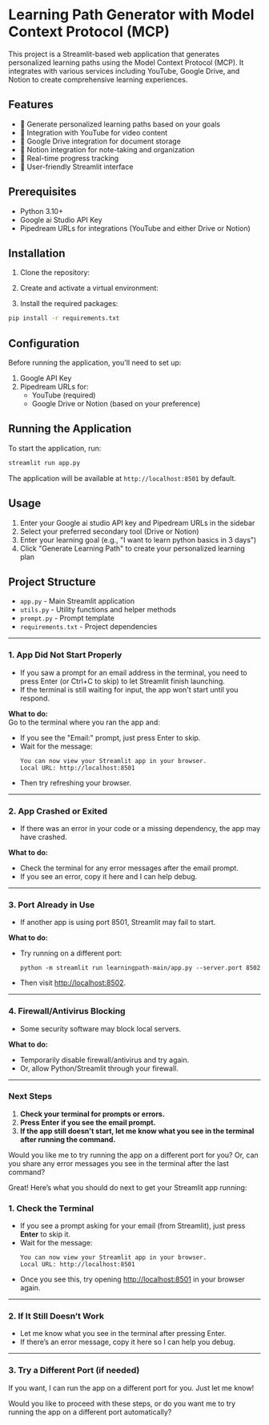 # Learning Path Generator with Model Context Protocol (MCP)

This project is a Streamlit-based web application that generates personalized learning paths using the Model Context Protocol (MCP). It integrates with various services including YouTube, Google Drive, and Notion to create comprehensive learning experiences.

## Features

- 🎯 Generate personalized learning paths based on your goals
- 🎥 Integration with YouTube for video content
- 📁 Google Drive integration for document storage
- 📝 Notion integration for note-taking and organization
- 🚀 Real-time progress tracking
- 🎨 User-friendly Streamlit interface

## Prerequisites

- Python 3.10+
- Google ai Studio API Key
- Pipedream URLs for integrations (YouTube and either Drive or Notion)

## Installation

1. Clone the repository:

2. Create and activate a virtual environment:

3. Install the required packages:
```bash
pip install -r requirements.txt
```

## Configuration

Before running the application, you'll need to set up:

1. Google API Key
2. Pipedream URLs for:
   - YouTube (required)
   - Google Drive or Notion (based on your preference)

## Running the Application

To start the application, run:
```bash
streamlit run app.py
```

The application will be available at `http://localhost:8501` by default.

## Usage

1. Enter your Google ai studio API key and Pipedream URLs in the sidebar
2. Select your preferred secondary tool (Drive or Notion)
3. Enter your learning goal (e.g., "I want to learn python basics in 3 days")
4. Click "Generate Learning Path" to create your personalized learning plan

## Project Structure

- `app.py` - Main Streamlit application
- `utils.py` - Utility functions and helper methods
- `prompt.py` - Prompt template
- `requirements.txt` - Project dependencies

---

### 1. **App Did Not Start Properly**
- If you saw a prompt for an email address in the terminal, you need to press Enter (or Ctrl+C to skip) to let Streamlit finish launching.
- If the terminal is still waiting for input, the app won't start until you respond.

**What to do:**  
Go to the terminal where you ran the app and:
- If you see the "Email:" prompt, just press Enter to skip.
- Wait for the message:  
  ```
  You can now view your Streamlit app in your browser.
  Local URL: http://localhost:8501
  ```
- Then try refreshing your browser.

---

### 2. **App Crashed or Exited**
- If there was an error in your code or a missing dependency, the app may have crashed.

**What to do:**  
- Check the terminal for any error messages after the email prompt.
- If you see an error, copy it here and I can help debug.

---

### 3. **Port Already in Use**
- If another app is using port 8501, Streamlit may fail to start.

**What to do:**  
- Try running on a different port:  
  ```
  python -m streamlit run learningpath-main/app.py --server.port 8502
  ```
- Then visit [http://localhost:8502](http://localhost:8502).

---

### 4. **Firewall/Antivirus Blocking**
- Some security software may block local servers.

**What to do:**  
- Temporarily disable firewall/antivirus and try again.
- Or, allow Python/Streamlit through your firewall.

---

### Next Steps

1. **Check your terminal for prompts or errors.**
2. **Press Enter if you see the email prompt.**
3. **If the app still doesn't start, let me know what you see in the terminal after running the command.**

Would you like me to try running the app on a different port for you? Or, can you share any error messages you see in the terminal after the last command?

Great! Here’s what you should do next to get your Streamlit app running:

### 1. **Check the Terminal**
- If you see a prompt asking for your email (from Streamlit), just press **Enter** to skip it.
- Wait for the message:
  ```
  You can now view your Streamlit app in your browser.
  Local URL: http://localhost:8501
  ```
- Once you see this, try opening [http://localhost:8501](http://localhost:8501) in your browser again.

---

### 2. **If It Still Doesn’t Work**
- Let me know what you see in the terminal after pressing Enter.
- If there’s an error message, copy it here so I can help you debug.

---

### 3. **Try a Different Port (if needed)**
If you want, I can run the app on a different port for you. Just let me know!

Would you like to proceed with these steps, or do you want me to try running the app on a different port automatically?
